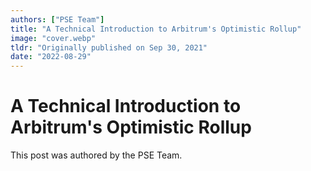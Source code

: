 ```yaml
---
authors: ["PSE Team"]
title: "A Technical Introduction to Arbitrum's Optimistic Rollup"
image: "cover.webp"
tldr: "Originally published on Sep 30, 2021"
date: "2022-08-29"
---
```


# A Technical Introduction to Arbitrum's Optimistic Rollup

This post was authored by the PSE Team.
